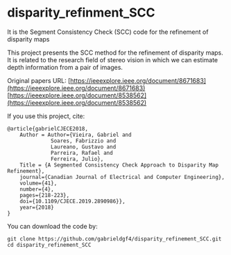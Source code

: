 # disparity_refinment_SCC
It is the Segment Consistency Check (SCC) code for the refinement of disparity maps

This project presents the SCC method for the refinement of disparity maps. It is related to the research field of stereo vision in which we can estimate depth information from a pair of images.

Original papers URL: [https://ieeexplore.ieee.org/document/8671683](https://ieeexplore.ieee.org/document/8671683)
                     [https://ieeexplore.ieee.org/document/8538562](https://ieeexplore.ieee.org/document/8538562)

If you use this project, cite:

    @article{gabrielCJECE2018,
        Author = Author={Vieira, Gabriel and 
                  Soares, Fabrizzio and
                  Laureano, Gustavo and 
                  Parreira, Rafael and 
                  Ferreira, Julio},
        Title = {A Segmented Consistency Check Approach to Disparity Map Refinement},
        journal={Canadian Journal of Electrical and Computer Engineering},
        volume={41},
        number={4},
        pages={218-223},
        doi={10.1109/CJECE.2019.2890986}},
        year={2018}
    }
    
You can download the code by:

    git clone https://github.com/gabrieldgf4/disparity_refinement_SCC.git
    cd disparity_refinement_SCC


